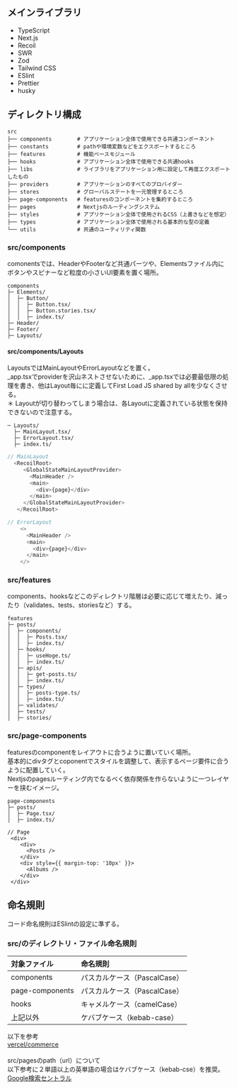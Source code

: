 ## メインライブラリ
- TypeScript
- Next.js
- Recoil
- SWR
- Zod
- Tailwind CSS
- ESlint
- Prettier
- husky

## ディレクトリ構成

```
src
├── components        # アプリケーション全体で使用できる共通コンポーネント
├── constants         # pathや環境変数などをエクスポートするところ
├── features          # 機能ベースモジュール
├── hooks             # アプリケーション全体で使用できる共通hooks
├── libs              # ライブラリをアプリケーション用に設定して再度エクスポートしたもの
├── providers         # アプリケーションのすべてのプロバイダー
├── stores            # グローバルステートを一元管理するところ
├── page-components   # featuresのコンポーネントを集約するところ
├── pages             # Nextjsのルーティングシステム
├── styles            # アプリケーション全体で使用されるCSS（上書きなどを想定）
├── types             # アプリケーション全体で使用される基本的な型の定義
└── utils             # 共通のユーティリティ関数
```

### src/components
comonentsでは、HeaderやFooterなど共通パーツや、Elementsファイル内にボタンやスピナーなど粒度の小さいUI要素を置く場所。

```
components
├─ Elements/
│  ├─ Button/
│  │  ├─ Button.tsx/
│  │  ├─ Button.stories.tsx/
│  │  ├─ index.ts/
├─ Header/
├─ Footer/
├─ Layouts/
```

#### src/components/Layouts
LayoutsではMainLayoutやErrorLayoutなどを置く。<br />
_app.tsxでproviderを沢山ネストさせないために、_app.tsxでは必要最低限の処理を書き、他はLayout毎にに定義してFirst Load JS shared by allを少なくさせる。<br />
＊ Layoutが切り替わってしまう場合は、各Layoutに定義されている状態を保持できないので注意する。
```
─ Layouts/
  ├─ MainLayout.tsx/
  ├─ ErrorLayout.tsx/
  ├─ index.ts/
```

``` ts
// MainLayout
  <RecoilRoot>
     <GlobalStateMainLayoutProvider>
       <MainHeader />
       <main>
         <div>{page}</div>
       </main>
     </GlobalStateMainLayoutProvider>
   </RecoilRoot>
```
``` ts
// ErrorLayout
    <>
      <MainHeader />
      <main>
        <div>{page}</div>
      </main>
    </>
```

### src/features
components、hooksなどこのディレクトリ階層は必要に応じて増えたり、減ったり（validates、tests、storiesなど）する。<br />

```
features
├─ posts/
│  ├─ components/
│  │  ├─ Posts.tsx/
│  │  ├─ index.ts/
│  ├─ hooks/
│  │  ├─ useHoge.ts/
│  │  ├─ index.ts/
│  ├─ apis/
│  │  ├─ get-posts.ts/
│  │  ├─ index.ts/
│  ├─ types/
│  │  ├─ posts-type.ts/
│  │  ├─ index.ts/
│  ├─ validates/
│  ├─ tests/
│  ├─ stories/
```


### src/page-components
featuresのcomponentをレイアウトに合うように置いていく場所。<br />
基本的にdivタグとcoponentでスタイルを調整して、表示するページ要件に合うように配置していく。<br />
Nextjsのpagesルーティング内でなるべく依存関係を作らないように一つレイヤーを挟むイメージ。
```
page-components
├─ posts/
│  ├─ Page.tsx/
│  ├─ index.ts/ 
```

```
// Page
 <div>
    <div>
      <Posts />
    </div>
    <div style={{ margin-top: '10px' }}>
      <Albums />
    </div>
 </div>
```

## 命名規則
コード命名規則はESlintの設定に準ずる。

### src/のディレクトリ・ファイル命名規則
| 対象ファイル | 命名規則  |
|:-----------|:------------|
| components |パスカルケース（PascalCase） |
| page-components |パスカルケース（PascalCase） |
| hooks       | キャメルケース（camelCase）|
| 上記以外 |ケバブケース（kebab-case）|

以下を参考 <br />
[vercel/commerce](https://github.com/vercel/commerce)
<br />
<br />
src/pagesのpath（url）について <br />
以下参考に２単語以上の英単語の場合はケバブケース（kebab-cse）を推奨。<br />
[Google検索セントラル](https://developers.google.com/search/docs/crawling-indexing/url-structure?hl=ja)
